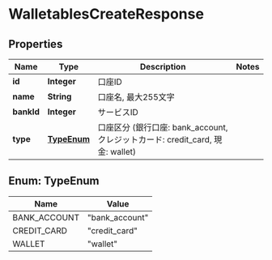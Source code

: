 

# WalletablesCreateResponse

## Properties

Name | Type | Description | Notes
------------ | ------------- | ------------- | -------------
**id** | **Integer** | 口座ID | 
**name** | **String** | 口座名, 最大255文字 | 
**bankId** | **Integer** | サービスID | 
**type** | [**TypeEnum**](#TypeEnum) | 口座区分 (銀行口座: bank_account, クレジットカード: credit_card, 現金: wallet) | 



## Enum: TypeEnum

Name | Value
---- | -----
BANK_ACCOUNT | &quot;bank_account&quot;
CREDIT_CARD | &quot;credit_card&quot;
WALLET | &quot;wallet&quot;



